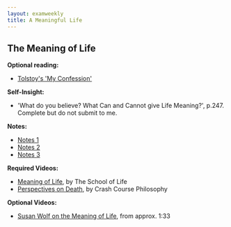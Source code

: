 ```yaml
---
layout: examweekly
title: A Meaningful Life
---
```


## The Meaning of Life


**Optional reading:**
+ [Tolstoy's 'My Confession'](Meaning/Confession.pdf)

**Self-Insight:**
+ 'What do you believe? What Can and Cannot give Life Meaning?', p.247. Complete but do not submit to me. 

**Notes:**
+ [Notes 1](Handout)
+ [Notes 2](Handout2)
+ [Notes 3](Handout3)

**Required Videos:**
+ [Meaning of Life](https://www.youtube.com/watch?v=Ebt0X5ybm9Y&list=PLHSC9mjpRe4rGkvRaVAfkZ-rIrkHtfGVP), by The School of Life
+ [Perspectives on Death](https://www.youtube.com/watch?v=mjQwedC1WzI&index=17&list=PL8dPuuaLjXtNgK6MZucdYldNkMybYIHKR), by Crash Course Philosophy


**Optional Videos:**
+ [Susan Wolf on the Meaning of Life](https://www.youtube.com/watch?v=8CfvMaaTp6I), from approx. 1:33